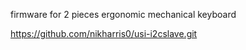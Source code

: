firmware for 2 pieces ergonomic mechanical keyboard


https://github.com/nikharris0/usi-i2cslave.git
